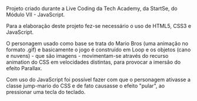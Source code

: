 Projeto criado durante a Live Coding da Tech Academy, da StartSe, do Módulo VII - JavaScript.

Para a elaboração deste projeto fez-se necessário o uso de HTML5, CSS3 e JavaScript.

O personagem usado como base se trata do Mario Bros (uma animação no formato .gif) e basicamente o jogo é construído em Loop e os objetos (cano e nuvens) - que são imagens - movimentam-se através do recurso animation do CSS em velocidades distintas, para provocar a imersão do efeito Parallax.

Com uso do JavaScript foi possível fazer com que o personagem ativasse a classe jump-mario do CSS e de fato causasse o efeito "pular", ao pressionar uma tecla do teclado.
